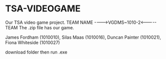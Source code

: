 # TSA-VIDEOGAME
Our TSA video game project.
TEAM NAME ---->VGDMS~1010-2<----- TEAM
The .zip file has our game.


James Fordham (1010010), Silas Maas (1010016), Duncan Painter (1010021), Fiona Whiteside (1010027)


download folder then run .exe
